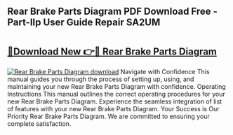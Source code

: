## Rear Brake Parts Diagram PDF Download Free - Part-IIp User Guide Repair SA2UM

# <h2><a href="http://dfmd4f.blite.top/?on=Rear+Brake+Parts+Diagram">🔗Download New 👉🔴 Rear Brake Parts Diagram</a></h2>

[![Rear Brake Parts Diagram download](https://i.imgur.com/lujVjoI.png)](http://dfmd4f.blite.top/?on=Rear+Brake+Parts+Diagram)
Navigate with Confidence This manual guides you through the process of setting up, using, and maintaining your new Rear Brake Parts Diagram with confidence. Operating Instructions This manual outlines the correct operating procedures for your new Rear Brake Parts Diagram. Experience the seamless integration of list of features with your new Rear Brake Parts Diagram. Your Success is Our Priority Rear Brake Parts Diagram. We are committed to ensuring your complete satisfaction.
